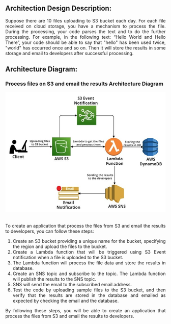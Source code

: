 ## Architection Design Description:

<p align="justify">Suppose there are 10 files uploading to S3 bucket each day. For each file received on cloud storage, you have a mechanism to process the file. During the processing, your code parses the text and to do the further processing. For example, in the following text: “Hello World and Hello There”, your code should be able to say that "hello" has been used twice, "world" has occurred once and so on. Then it will store the results in some storage and email to developers after successful processing.
</p>

##  Architecture Diagram:

### Process files on S3 and email the results Architecture Diagram
<div align="center">
   <div align="center">
    <img src="Architecture_Diagram/Process_S3Files_and_NotificationAlerts.jpg" width='700'/>
   </div>
</div>
</br>



<p align="justify">To create an application that process the files from S3 and email the results to developers, you can follow these steps:</p>
<ol align="justify">   
<li>Create an S3 bucket providing a unique name for the bucket, specifying the region and upload the files to the bucket.</li>
<li>Create a Lambda function that will be triggered using S3 Event notification when a file is uploaded to the S3 bucket. </li>
<li>The Lambda function will process the file data and store the results in database.</li>
<li>Create an SNS topic and subscribe to the topic. The Lambda function will publish the results to the SNS topic.</li>
<li>SNS will send the email to the subscribed email address.</li>
<li>Test the code by uploading sample files to the S3 bucket, and then verify that the results are stored in the database and emailed as expected by checking the email and the database.</li>
</ol>
<p align="justify">By following these steps, you will be able to create an application that process the files from S3 and email the results to developers.</p>

